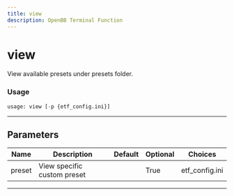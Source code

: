 ```yaml
---
title: view
description: OpenBB Terminal Function
---
```


# view

View available presets under presets folder.

### Usage

```python
usage: view [-p {etf_config.ini}]
```

---

## Parameters

| Name | Description | Default | Optional | Choices |
| ---- | ----------- | ------- | -------- | ------- |
| preset | View specific custom preset |  | True | etf_config.ini |
---

